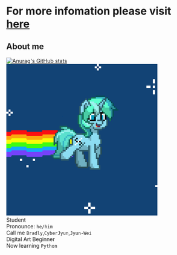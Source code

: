 # For more infomation please visit [here](https://bradly0cjw.github.io/)<br>

## About me
[![Anurag's GitHub stats](https://github-readme-stats.vercel.app/api?username=bradly0cjw&show_icons=true&theme=radical)](https://github.com/anuraghazra/github-readme-stats)<br>
![Pony trot2](https://github.com/bradly0cjw/bradly0cjw.github.io/blob/6a15ba267dff19688a2063ce6f4e69e2efc07eea/img/pony.gif)<br>
Student<br>
Pronounce: `he/him`<br>
Call me `Bradly`,`CyberJyun`,`Jyun-Wei`<br>
Digital Art Beginner<br>
Now learning `Python`<br>
